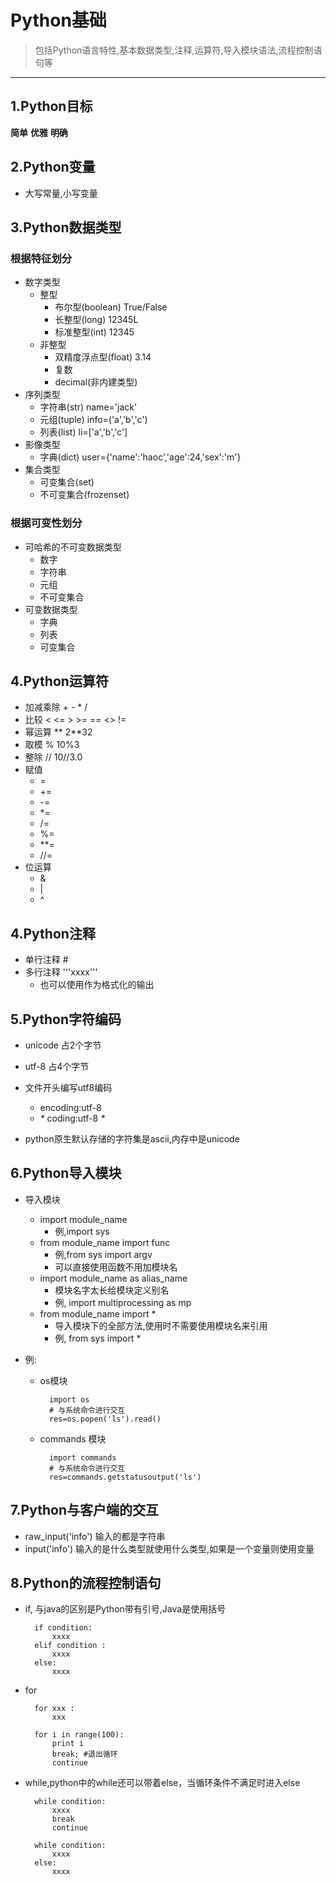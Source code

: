 # Python基础

> 包括Python语言特性,基本数据类型,注释,运算符,导入模块语法,流程控制语句等

---

## 1.Python目标
**简单**
**优雅**
**明确**

## 2.Python变量
* 大写常量,小写变量

## 3.Python数据类型
### 根据特征划分
* 数字类型
	* 整型
		* 布尔型(boolean)		True/False
		* 长整型(long)			12345L
		* 标准整型(int)			12345
	* 非整型
		* 双精度浮点型(float)		3.14
		* 复数
		* decimal(非内建类型)
* 序列类型
	* 字符串(str)		name='jack'
	* 元组(tuple)		info=('a','b','c')
	* 列表(list)			li=['a','b','c']
* 影像类型
	* 字典(dict)			user={'name':'haoc','age':24,'sex':'m'}
* 集合类型
	* 可变集合(set)
	* 不可变集合(frozenset)
### 根据可变性划分
* 可哈希的不可变数据类型
	* 数字
	* 字符串
	* 元组
	* 不可变集合
* 可变数据类型
	* 字典
	* 列表
	* 可变集合

## 4.Python运算符
* 加减乘除	 +	- * /
* 比较		 < 	<= 	> 	>=	==	 <>		!=	  
* 幂运算      **		2**32
* 取模		 %		10%3
* 整除		 //		10//3.0
* 赋值
	* =
	* +=
	* -=
	* *=
	* /=
	* %=
	* **=
	* //=
* 位运算
	* &
	* |
	* ^
## 4.Python注释
* 单行注释	#
* 多行注释	'''xxxx'''	
	* 也可以使用作为格式化的输出
## 5.Python字符编码
* unicode 占2个字节
* utf-8 占4个字节

* 文件开头编写utf8编码
	* encoding:utf-8
	* _*_ coding:utf-8 _*_
* python原生默认存储的字符集是ascii,内存中是unicode
## 6.Python导入模块
* 导入模块
	* import module_name	
		* 例,import sys
	* from module_name import func
		* 例,from sys import argv
		* 可以直接使用函数不用加模块名
	* import module_name as alias_name
		* 模块名字太长给模块定义别名
		* 例, import multiprocessing as mp
	* from module_name import *
		* 导入模块下的全部方法,使用时不需要使用模块名来引用
		* 例, from sys import *

* 例:
	* os模块
		
			import os
			# 与系统命令进行交互
			res=os.popen('ls').read()
	* commands 模块
	
			import commands
			# 与系统命令进行交互
			res=commands.getstatusoutput('ls')

## 7.Python与客户端的交互
* raw_input('info') 输入的都是字符串
* input('info')		输入的是什么类型就使用什么类型,如果是一个变量则使用变量

## 8.Python的流程控制语句
* if, 与java的区别是Python带有引号,Java是使用括号
	
		if condition:
			xxxx
		elif condition :
			xxxx
		else:
			xxxx
* for
	
		for xxx :
			xxx

		for i in range(100):
			print i
			break; #退出循环
			continue
* while,python中的while还可以带着else，当循环条件不满足时进入else

		while condition:
			xxxx
			break
			continue

		while condition:
			xxxx
		else:
			xxxx
